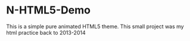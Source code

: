 # N-HTML5-Demo
This is a simple pure animated HTML5 theme. This small project was my html practice back to 2013-2014
